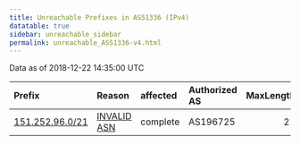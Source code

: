 ```yaml
---
title: Unreachable Prefixes in AS51336 (IPv4)
datatable: true
sidebar: unreachable_sidebar
permalink: unreachable_AS51336-v4.html
---
```


Data as of 2018-12-22 14:35:00 UTC


<div class="datatable-begin"></div>

| Prefix                                                   | Reason                                                                                                 | affected   | Authorized AS   |   MaxLength | Anchor                                         |   unreachable /24s |
|:---------------------------------------------------------|:-------------------------------------------------------------------------------------------------------|:-----------|:----------------|------------:|:-----------------------------------------------|-------------------:|
| [151.252.96.0/21](https://stat.ripe.net/151.252.96.0/21) | [INVALID ASN](https://rpki-validator.ripe.net/announcement-preview?asn=AS51336&prefix=151.252.96.0/21) | complete   | AS196725        |          21 | [RIPE](unreachable_RIPE_NCC_RPKI_Root-v4.html) |                  8 |

<div class="datatable-end"></div>